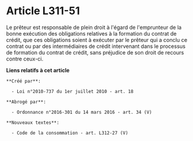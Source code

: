 # Article L311-51

Le prêteur est responsable de plein droit à l'égard de l'emprunteur de la bonne exécution des obligations relatives à la
formation du contrat de crédit, que ces obligations soient à exécuter par le prêteur qui a conclu ce contrat ou par des
intermédiaires de crédit intervenant dans le processus de formation du contrat de crédit, sans préjudice de son droit de
recours contre ceux-ci.

**Liens relatifs à cet article**

	**Créé par**:

	  - Loi n°2010-737 du 1er juillet 2010 - art. 18

	**Abrogé par**:

	  - Ordonnance n°2016-301 du 14 mars 2016 - art. 34 (V)

	**Nouveaux textes**:

	  - Code de la consommation - art. L312-27 (V)
